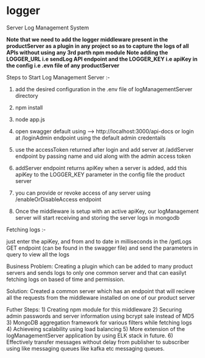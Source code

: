 # logger
Server Log Management System 

**Note that we need to add the logger middleware present in the productServer as a plugin in any project so as to capture the logs of all APIs without using any 3rd parth npm module**
**Note adding the LOGGER_URL i.e sendLog API endpoint and the LOGGER_KEY i.e apiKey in the config i.e .evn file of any productServer**

Steps to Start Log Management Server :-

1) add the desired configuration in the .env file of logManagementServer directory

2) npm install

3) node app.js

4) open swagger default using --> http://localhost:3000/api-docs or login at /loginAdmin endpoint using the default admin credentails

5) use the accessToken returned after login and add server at /addServer endpoint by passing name and uid along with the admin access token

6) addServer endpoint returns apiKey when a server is added, add this apiKey to the LOGGER_KEY parameter in the config file the product server

7) you can provide or revoke access of any server using /enableOrDisableAccess endpoint

8) Once the middleware is setup with an active apiKey, our logManagement server will start receiving and storing the server logs in mongodb

Fetching logs :-

just enter the apiKey, and from and to date in milliseconds in the /getLogs GET endpoint (can be found in the swagger file) and send the parameters in query to view all the logs

Business Problem: Creating a plugin which can be added to many product servers and sends logs to only one common server and that can easilyt fetching logs on based of time and permission.

Solution: Created a common server which has an endpoint that will recieve all the requests from the middleware installed on one of our product server

Futher Steps: 1) Creating npm module for this middleware
              2) Securing admin passwords and server information using bcrypt sale instead of MD5
              3) MongoDB aggregation framework for various filters while fetching logs
              4) Achieveing scalability using load balancing 
              5) More extension of the logManagementServer application by using ELK stack in future.
              6) Effectively transfer messages without delay from publisher to subscriber using like messaging queues like kafka etc messaging queues.
          

